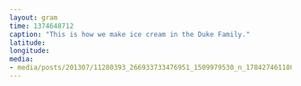 ```yaml
---
layout: gram
time: 1374648712
caption: "This is how we make ice cream in the Duke Family."
latitude: 
longitude: 
media:
- media/posts/201307/11280393_266933733476951_1509979530_n_17842746118000351.jpg
---
```

